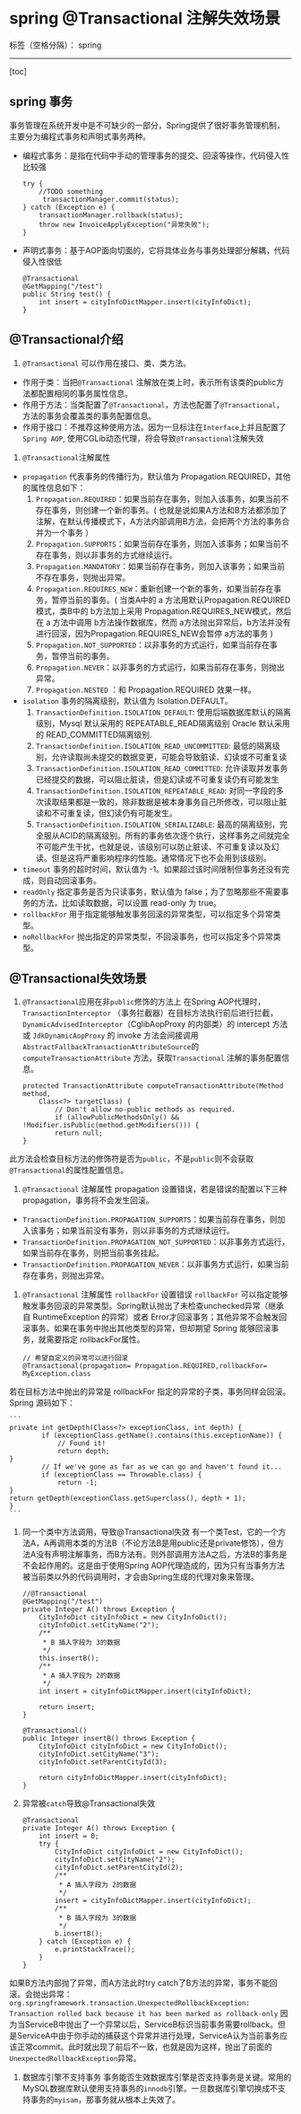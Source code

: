 ﻿# spring @Transactional 注解失效场景

标签（空格分隔）： spring

---

[toc]

## spring 事务
事务管理在系统开发中是不可缺少的一部分，Spring提供了很好事务管理机制，主要分为编程式事务和声明式事务两种。

- 编程式事务：是指在代码中手动的管理事务的提交、回滚等操作，代码侵入性比较强

    ```
    try {
        //TODO something
         transactionManager.commit(status);
    } catch (Exception e) {
        transactionManager.rollback(status);
        throw new InvoiceApplyException("异常失败");
    }
    ```
- 声明式事务：基于AOP面向切面的，它将具体业务与事务处理部分解耦，代码侵入性很低

    ```
    @Transactional
    @GetMapping("/test")
    public String test() {
        int insert = cityInfoDictMapper.insert(cityInfoDict);
    }
    ```
## @Transactional介绍
1. `@Transactional` 可以作用在接口、类、类方法。

- 作用于类：当把`@Transactional` 注解放在类上时，表示所有该类的public方法都配置相同的事务属性信息。
- 作用于方法：当类配置了`@Transactional`，方法也配置了`@Transactional`，方法的事务会覆盖类的事务配置信息。
- 作用于接口：不推荐这种使用方法，因为一旦标注在`Interface`上并且配置了`Spring AOP`, 使用CGLib动态代理，将会导致`@Transactional`注解失效

1. `@Transactional`注解属性

- `propagation` 代表事务的传播行为，默认值为 Propagation.REQUIRED，其他的属性信息如下：
    1. `Propagation.REQUIRED`：如果当前存在事务，则加入该事务，如果当前不存在事务，则创建一个新的事务。( 也就是说如果A方法和B方法都添加了注解，在默认传播模式下，A方法内部调用B方法，会把两个方法的事务合并为一个事务 ）
    1. `Propagation.SUPPORTS`：如果当前存在事务，则加入该事务；如果当前不存在事务，则以非事务的方式继续运行。
    1. `Propagation.MANDATORY`：如果当前存在事务，则加入该事务；如果当前不存在事务，则抛出异常。
    1. `Propagation.REQUIRES_NEW`：重新创建一个新的事务，如果当前存在事务，暂停当前的事务。( 当类A中的 a 方法用默认Propagation.REQUIRED模式，类B中的 b方法加上采用 Propagation.REQUIRES_NEW模式，然后在 a 方法中调用 b方法操作数据库，然而 a方法抛出异常后，b方法并没有进行回滚，因为Propagation.REQUIRES_NEW会暂停 a方法的事务 )
    1. `Propagation.NOT_SUPPORTED`：以非事务的方式运行，如果当前存在事务，暂停当前的事务。
    1. `Propagation.NEVER`：以非事务的方式运行，如果当前存在事务，则抛出异常。
    1. `Propagation.NESTED` ：和 Propagation.REQUIRED 效果一样。
- `isolation` 事务的隔离级别，默认值为 Isolation.DEFAULT。
    1. `TransactionDefinition.ISOLATION_DEFAULT`: 使用后端数据库默认的隔离级别，Mysql 默认采用的 REPEATABLE_READ隔离级别 Oracle 默认采用的 READ_COMMITTED隔离级别.
    1. `TransactionDefinition.ISOLATION_READ_UNCOMMITTED`: 最低的隔离级别，允许读取尚未提交的数据变更，可能会导致脏读、幻读或不可重复读
    1. `TransactionDefinition.ISOLATION_READ_COMMITTED`: 允许读取并发事务已经提交的数据，可以阻止脏读，但是幻读或不可重复读仍有可能发生
    1. `TransactionDefinition.ISOLATION_REPEATABLE_READ`: 对同一字段的多次读取结果都是一致的，除非数据是被本身事务自己所修改，可以阻止脏读和不可重复读，但幻读仍有可能发生。
    1. `TransactionDefinition.ISOLATION_SERIALIZABLE`: 最高的隔离级别，完全服从ACID的隔离级别。所有的事务依次逐个执行，这样事务之间就完全不可能产生干扰，也就是说，该级别可以防止脏读、不可重复读以及幻读。但是这将严重影响程序的性能。通常情况下也不会用到该级别。
- `timeout` 事务的超时时间，默认值为 -1。如果超过该时间限制但事务还没有完成，则自动回滚事务。
- `readOnly` 指定事务是否为只读事务，默认值为 false；为了忽略那些不需要事务的方法，比如读取数据，可以设置 read-only 为 true。
- `rollbackFor` 用于指定能够触发事务回滚的异常类型，可以指定多个异常类型。
- `noRollbackFor` 抛出指定的异常类型，不回滚事务，也可以指定多个异常类型。

## @Transactional失效场景

1. `@Transactional`应用在非`public`修饰的方法上
在Spring AOP代理时，`TransactionInterceptor` （事务拦截器）在目标方法执行前后进行拦截，`DynamicAdvisedInterceptor`（CglibAopProxy 的内部类）的 intercept 方法或 `JdkDynamicAopProxy` 的 invoke 方法会间接调用 `AbstractFallbackTransactionAttributeSource`的 `computeTransactionAttribute` 方法，获取`Transactional` 注解的事务配置信息。

    ```
    protected TransactionAttribute computeTransactionAttribute(Method method,
        Class<?> targetClass) {
            // Don't allow no-public methods as required.
            if (allowPublicMethodsOnly() && !Modifier.isPublic(method.getModifiers())) {
            return null;
    }
    ```
此方法会检查目标方法的修饰符是否为`public`，不是`public`则不会获取`@Transactional`的属性配置信息。

1. `@Transactional` 注解属性 propagation 设置错误，若是错误的配置以下三种 propagation，事务将不会发生回滚。

- `TransactionDefinition.PROPAGATION_SUPPORTS`：如果当前存在事务，则加入该事务；如果当前没有事务，则以非事务的方式继续运行。
- `TransactionDefinition.PROPAGATION_NOT_SUPPORTED`：以非事务方式运行，如果当前存在事务，则把当前事务挂起。
- `TransactionDefinition.PROPAGATION_NEVER`：以非事务方式运行，如果当前存在事务，则抛出异常。

1. `@Transactional` 注解属性 `rollbackFor` 设置错误
`rollbackFor` 可以指定能够触发事务回滚的异常类型。Spring默认抛出了未检查unchecked异常（继承自 RuntimeException 的异常）或者 Error才回滚事务；其他异常不会触发回滚事务。如果在事务中抛出其他类型的异常，但却期望 Spring 能够回滚事务，就需要指定 rollbackFor属性。

    ```
    // 希望自定义的异常可以进行回滚
    @Transactional(propagation= Propagation.REQUIRED,rollbackFor= MyException.class
    ```
若在目标方法中抛出的异常是 rollbackFor 指定的异常的子类，事务同样会回滚。Spring 源码如下：

    ```
    private int getDepth(Class<?> exceptionClass, int depth) {
            if (exceptionClass.getName().contains(this.exceptionName)) {
                // Found it!
                return depth;
    }
            // If we've gone as far as we can go and haven't found it...
            if (exceptionClass == Throwable.class) {
                return -1;
    }
    return getDepth(exceptionClass.getSuperclass(), depth + 1);
    }
    ```
1. 同一个类中方法调用，导致@Transactional失效
有一个类Test，它的一个方法A，A再调用本类的方法B（不论方法B是用public还是private修饰），但方法A没有声明注解事务，而B方法有。则外部调用方法A之后，方法B的事务是不会起作用的。这是由于使用Spring AOP代理造成的，因为只有当事务方法被当前类以外的代码调用时，才会由Spring生成的代理对象来管理。

    ```
    //@Transactional
    @GetMapping("/test")
    private Integer A() throws Exception {
        CityInfoDict cityInfoDict = new CityInfoDict();
        cityInfoDict.setCityName("2");
        /**
         * B 插入字段为 3的数据
         */
        this.insertB();
        /**
         * A 插入字段为 2的数据
         */
        int insert = cityInfoDictMapper.insert(cityInfoDict);

        return insert;
    }

    @Transactional()
    public Integer insertB() throws Exception {
        CityInfoDict cityInfoDict = new CityInfoDict();
        cityInfoDict.setCityName("3");
        cityInfoDict.setParentCityId(3);

        return cityInfoDictMapper.insert(cityInfoDict);
    }
    ```
1. 异常被`catch`导致@Transactional失效

    ```
    @Transactional
    private Integer A() throws Exception {
        int insert = 0;
        try {
            CityInfoDict cityInfoDict = new CityInfoDict();
            cityInfoDict.setCityName("2");
            cityInfoDict.setParentCityId(2);
            /**
             * A 插入字段为 2的数据
             */
            insert = cityInfoDictMapper.insert(cityInfoDict);
            /**
             * B 插入字段为 3的数据
             */
            b.insertB();
        } catch (Exception e) {
            e.printStackTrace();
        }
    }
    ```
如果B方法内部抛了异常，而A方法此时try catch了B方法的异常，事务不能回滚。会抛出异常：
    ```
    org.springframework.transaction.UnexpectedRollbackException: Transaction rolled back because it has been marked as rollback-only
    ```
因为当ServiceB中抛出了一个异常以后，ServiceB标识当前事务需要rollback。但是ServiceA中由于你手动的捕获这个异常并进行处理，ServiceA认为当前事务应该正常commit。此时就出现了前后不一致，也就是因为这样，抛出了前面的`UnexpectedRollbackException`异常。

1. 数据库引擎不支持事务
事务能否生效数据库引擎是否支持事务是关键。常用的MySQL数据库默认使用支持事务的`innodb`引擎。一旦数据库引擎切换成不支持事务的`myisam`，那事务就从根本上失效了。





